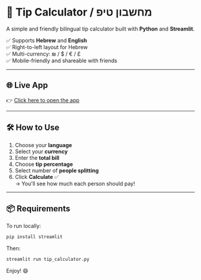 
# 🧾 Tip Calculator / מחשבון טיפ

A simple and friendly bilingual tip calculator built with **Python** and **Streamlit**.

✅ Supports **Hebrew** and **English**  
✅ Right-to-left layout for Hebrew  
✅ Multi-currency: ₪ / $ / € / £  
✅ Mobile-friendly and shareable with friends

---

## 🌐 Live App

👉 [Click here to open the app](https://oran-tip-calculator.streamlit.app/)  

---

## 🛠 How to Use

1. Choose your **language**
2. Select your **currency**
3. Enter the **total bill**
4. Choose **tip percentage**
5. Select number of **people splitting**
6. Click **Calculate** ✅  
→ You'll see how much each person should pay!

---

## 📦 Requirements

To run locally:

```bash
pip install streamlit
```

Then:

```bash
streamlit run tip_calculator.py
```

Enjoy! 😄
